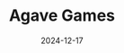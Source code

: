 ---  
layout: startup_page  
title: "Agave Games"  
id: "agavegames.com"  
permalink: "/agavegamesagavegames.com12172024/"  
website: "https://www.agavegames.com/"  
funding_round: "Series A"  
funding_amount: "$18M"  
investors: "Felix Capital, Balderton Capital, e2vc"  
about: "Agave Games is a mobile game developer based in Turkey, known for its hit casual game \"Find the Cat.\" The game, similar to \"Where's Wally,\" has achieved over 10 million downloads and significant revenue, demonstrating a strong market fit and scalable business model. Agave leverages AI in its creative process to enhance efficiency and aims to release more games in the future."  
markets: "Mobile Games, Casual Games, Mobile Apps, Gaming, Software"  
hq: "Besiktas, Istanbul, Turkey"  
founded_year: "2021"  
linkedin: "https://www.linkedin.com/company/agavegames"  
twitter: ""  
instagram: ""  
facebook: ""  
crunchbase: "https://www.crunchbase.com/organization/agave-games"  
pitchbook: "https://pitchbook.com/profiles/company/481630-78"  

date_display: "17-Dec-2024"  
date: "2024-12-17"

# SEO Optimization  
meta_title: "Agave Games - Series A Funding ($18M)"  
meta_description: "Agave Games, Agave Games is a mobile game developer based in Turkey, known for its hit casual game \"Find the Cat.\" The game, similar to \"Where's Wally,\" has ac..."  
meta_keywords: "Agave Games, Mobile Games, Casual Games, Mobile Apps, Gaming, Software, Series A funding"  
canonical_url: "https://startup.projectstartups.com/agavegamesagavegames.com12172024/"  
---